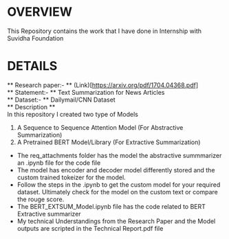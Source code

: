 # **OVERVIEW**
This Repository contains the work that I have done in Internship with Suvidha Foundation
</br>

# **DETAILS**
 ** Research paper:- ** (Link)[https://arxiv.org/pdf/1704.04368.pdf]</br>
 ** Statement:- ** Text Summarization for News Articles </br>
 ** Dataset:- ** Dailymail/CNN Dataset </br>
 ** Description ** </br>
 In this repository I created two type of Models</br>
 1. A Sequence to Sequence Attention Model (For Abstractive Summarization)</br>
 2. A Pretrained BERT Model/Library (For Extractive Summarization)</br>

* The req_attachments folder has the model the abstractive summmarizer an .ipynb file for the code file 
* The model has encoder and decoder model differently stored and the custom trained tokeizer for the model.
* Follow the steps in the .ipynb to get the custom model for your required dataset. Ultimately check for the model on the custom text or compare the rouge score.
* The BERT_EXTSUM_Model.ipynb file has the code related to BERT Extractive summarizer
* My technical Understandings from the Research Paper and the Model outputs are scripted in the Technical Report.pdf file